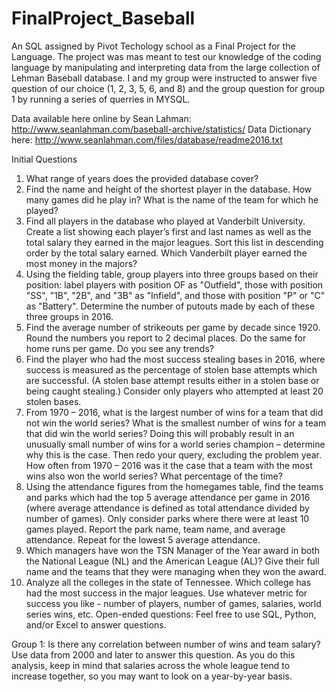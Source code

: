# FinalProject_Baseball

An SQL assigned by Pivot Techology school as a Final Project for the Language. The project was mas meant to test our knowledge of the coding language by manipulating and interpreting data from the large collection of Lehman Baseball database. I and my group were instructed to answer five question of our choice (1, 2, 3, 5, 6, and 8) and the group question for group 1 by running a series of querries in MYSQL.

Data available here online by Sean Lahman: http://www.seanlahman.com/baseball-archive/statistics/
Data Dictionary here: http://www.seanlahman.com/files/database/readme2016.txt

Initial Questions
1. What range of years does the provided database cover?
2. Find the name and height of the shortest player in the database. How many games did 
he play in? What is the name of the team for which he played?
3. Find all players in the database who played at Vanderbilt University. Create a list 
showing each player’s first and last names as well as the total salary they earned in the 
major leagues. Sort this list in descending order by the total salary earned. Which 
Vanderbilt player earned the most money in the majors?
4. Using the fielding table, group players into three groups based on their position: label 
players with position OF as "Outfield", those with position "SS", "1B", "2B", and "3B" as 
"Infield", and those with position "P" or "C" as "Battery". Determine the number of 
putouts made by each of these three groups in 2016.
5. Find the average number of strikeouts per game by decade since 1920. Round the 
numbers you report to 2 decimal places. Do the same for home runs per game. Do you 
see any trends?
6. Find the player who had the most success stealing bases in 2016, where success is 
measured as the percentage of stolen base attempts which are successful. (A stolen 
base attempt results either in a stolen base or being caught stealing.) Consider only 
players who attempted at least 20 stolen bases.
7. From 1970 – 2016, what is the largest number of wins for a team that did not win the 
world series? What is the smallest number of wins for a team that did win the world 
series? Doing this will probably result in an unusually small number of wins for a world 
series champion – determine why this is the case. Then redo your query, excluding the 
problem year. How often from 1970 – 2016 was it the case that a team with the most 
wins also won the world series? What percentage of the time?
8. Using the attendance figures from the homegames table, find the teams and parks 
which had the top 5 average attendance per game in 2016 (where average attendance is 
defined as total attendance divided by number of games). Only consider parks where 
there were at least 10 games played. Report the park name, team name, and average 
attendance. Repeat for the lowest 5 average attendance.
9. Which managers have won the TSN Manager of the Year award in both the National 
League (NL) and the American League (AL)? Give their full name and the teams that they 
were managing when they won the award.
10. Analyze all the colleges in the state of Tennessee. Which college has had the most 
success in the major leagues. Use whatever metric for success you like - number of 
players, number of games, salaries, world series wins, etc.
Open-ended questions: Feel free to use SQL, Python, and/or Excel to answer questions. 

Group 1: Is there any correlation between number of wins and team salary? Use data from 
2000 and later to answer this question. As you do this analysis, keep in mind that salaries across 
the whole league tend to increase together, so you may want to look on a year-by-year basis.
